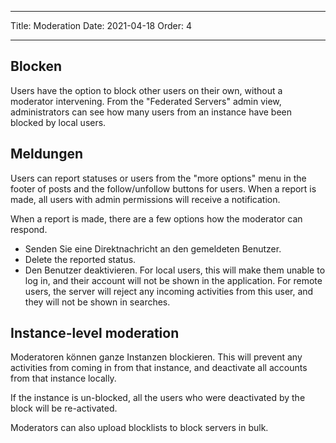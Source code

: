 - - -
Title: Moderation Date: 2021-04-18 Order: 4
- - -

## Blocken
Users have the option to block other users on their own, without a moderator intervening. From the "Federated Servers" admin view, administrators can see how many users from an instance have been blocked by local users.

## Meldungen
Users can report statuses or users from the "more options" menu in the footer of posts and the follow/unfollow buttons for users. When a report is made, all users with admin permissions will receive a notification.

When a report is made, there are a few options how the moderator can respond.
- Senden Sie eine Direktnachricht an den gemeldeten Benutzer.
- Delete the reported status.
- Den Benutzer deaktivieren. For local users, this will make them unable to log in, and their account will not be shown in the application. For remote users, the server will reject any incoming activities from this user, and they will not be shown in searches.

## Instance-level moderation
Moderatoren können ganze Instanzen blockieren. This will prevent any activities from coming in from that instance, and deactivate all accounts from that instance locally.

If the instance is un-blocked, all the users who were deactivated by the block will be re-activated.

Moderators can also upload blocklists to block servers in bulk.
